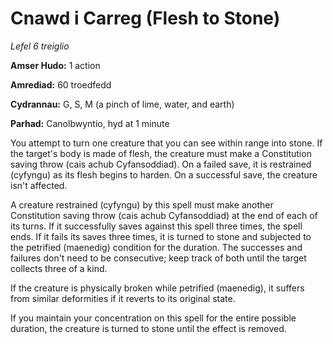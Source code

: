 # Cnawd i Carreg (Flesh to Stone)

*Lefel 6 treiglio*

**Amser Hudo:** 1 action

**Amrediad:** 60 troedfedd

**Cydrannau:** G, S, M (a pinch of lime, water, and earth)

**Parhad:** Canolbwyntio, hyd at 1 minute

You attempt to turn one creature that you can see within range into stone. If the target's body is made of flesh, the creature must make a Constitution saving throw (cais achub Cyfansoddiad). On a failed save, it is restrained (cyfyngu) as its flesh begins to harden. On a successful save, the creature isn't affected.

A creature restrained (cyfyngu) by this spell must make another Constitution saving throw (cais achub Cyfansoddiad) at the end of each of its turns. If it successfully saves against this spell three times, the spell ends. If it fails its saves three times, it is turned to stone and subjected to the petrified (maenedig) condition for the duration. The successes and failures don't need to be consecutive; keep track of both until the target collects three of a kind.

If the creature is physically broken while petrified (maenedig), it suffers from similar deformities if it reverts to its original state.

If you maintain your concentration on this spell for the entire possible duration, the creature is turned to stone until the effect is removed.